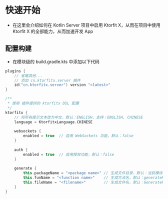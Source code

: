 # 快速开始

- 在这里会介绍如何在 Kotlin Server 项目中启用 Ktorfit X，从而在项目中使用 Ktorfit X 的全部能力，从而加速开发 App

## 配置构建

- 在模块级的 build.gradle.kts 中添加以下代码

```kotlin
plugins {
	// 省略其他...
	// 添加 cn.ktorfitx.server 插件
	id("cn.ktorfitx.server") version "<latest>"
}

/**
 * 使用 插件提供的 ktorfitx DSL 配置
 */
ktorfitx {
	// 将所有提示文本改为中文，默认：ENGLISH，支持：ENGLISH, CHINESE
	language = KtorfitxLanguage.CHINESE
	
	websockets {
		enabled = true  // 启用 WebSockets 功能，默认：false
	}
	
	auth {
		enabled = true  // 启用授权功能，默认：false
	}
	
	generate {
		this.packageName = "<package name>" // 生成文件目录，默认：当前模块包 + .generated
		this.funName = "<function name>"    // 生成方法名，默认：generateRoutes
		this.fileName = "<filename>"        // 生成文件名，默认：GenerateRoutes，可以不加 .kt 后缀
	}
}
```